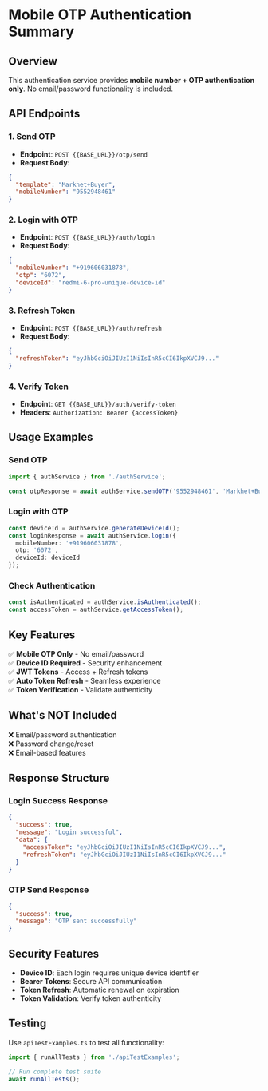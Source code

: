 # Mobile OTP Authentication Summary

## Overview
This authentication service provides **mobile number + OTP authentication only**. No email/password functionality is included.

## API Endpoints

### 1. Send OTP
- **Endpoint**: `POST {{BASE_URL}}/otp/send`
- **Request Body**:
```json
{
  "template": "Markhet+Buyer",
  "mobileNumber": "9552948461"
}
```

### 2. Login with OTP
- **Endpoint**: `POST {{BASE_URL}}/auth/login`
- **Request Body**:
```json
{
  "mobileNumber": "+919606031878",
  "otp": "6072",
  "deviceId": "redmi-6-pro-unique-device-id"
}
```

### 3. Refresh Token
- **Endpoint**: `POST {{BASE_URL}}/auth/refresh`
- **Request Body**:
```json
{
  "refreshToken": "eyJhbGciOiJIUzI1NiIsInR5cCI6IkpXVCJ9..."
}
```

### 4. Verify Token
- **Endpoint**: `GET {{BASE_URL}}/auth/verify-token`
- **Headers**: `Authorization: Bearer {accessToken}`

## Usage Examples

### Send OTP
```typescript
import { authService } from './authService';

const otpResponse = await authService.sendOTP('9552948461', 'Markhet+Buyer');
```

### Login with OTP
```typescript
const deviceId = authService.generateDeviceId();
const loginResponse = await authService.login({
  mobileNumber: '+919606031878',
  otp: '6072',
  deviceId: deviceId
});
```

### Check Authentication
```typescript
const isAuthenticated = authService.isAuthenticated();
const accessToken = authService.getAccessToken();
```

## Key Features

✅ **Mobile OTP Only** - No email/password  
✅ **Device ID Required** - Security enhancement  
✅ **JWT Tokens** - Access + Refresh tokens  
✅ **Auto Token Refresh** - Seamless experience  
✅ **Token Verification** - Validate authenticity  

## What's NOT Included

❌ Email/password authentication  
❌ Password change/reset  
❌ Email-based features  

## Response Structure

### Login Success Response
```json
{
  "success": true,
  "message": "Login successful",
  "data": {
    "accessToken": "eyJhbGciOiJIUzI1NiIsInR5cCI6IkpXVCJ9...",
    "refreshToken": "eyJhbGciOiJIUzI1NiIsInR5cCI6IkpXVCJ9..."
  }
}
```

### OTP Send Response
```json
{
  "success": true,
  "message": "OTP sent successfully"
}
```

## Security Features

- **Device ID**: Each login requires unique device identifier
- **Bearer Tokens**: Secure API communication
- **Token Refresh**: Automatic renewal on expiration
- **Token Validation**: Verify token authenticity

## Testing

Use `apiTestExamples.ts` to test all functionality:
```typescript
import { runAllTests } from './apiTestExamples';

// Run complete test suite
await runAllTests();
```

